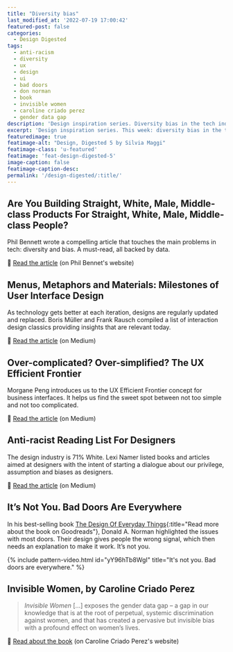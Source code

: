 ```yaml
---
title: "Diversity bias"
last_modified_at: '2022-07-19 17:00:42'
featured-post: false
categories:
  - Design Digested
tags:
  - anti-racism
  - diversity
  - ux
  - design
  - ui
  - bad doors
  - don norman
  - book
  - invisible women
  - caroline criado perez
  - gender data gap
description: 'Design inspiration series. Diversity bias in the tech industry; the gender data gap; anti-racism reading list and bad doors.'
excerpt: 'Design inspiration series. This week: diversity bias in the tech industry; the gender data gap; anti-racism reading list and bad doors.'
featuredimage: true
featimage-alt: "Design, Digested 5 by Silvia Maggi"
featimage-class: 'u-featured'
featimage: 'feat-design-digested-5'
image-caption: false
featimage-caption-desc: 
permalink: '/design-digested/:title/'
---
```

## Are You Building Straight, White, Male, Middle-class Products For Straight, White, Male, Middle-class People?

Phil Bennett wrote a compelling article that touches the main problems in tech: diversity and bias. A must-read, all backed by data.

<p class="detached">🔗 <a href="https://www.softwareiseasypeoplearehard.com/are-you-building-straight-white-male-middle-class-products-for-straight-white-male-middle-class-people/">Read the article</a> (on Phil Bennet's website)</p>

## Menus, Metaphors and Materials: Milestones of User Interface Design

As technology gets better at each iteration, designs are regularly updated and replaced. Boris Müller and Frank Rausch compiled a list of interaction design classics providing insights that are relevant today.

<p class="detached">🔗 <a href="https://medium.com/@borism/menus-metaphors-and-materials-milestones-of-user-interface-design-f3f75481c46c">Read the article</a> (on Medium)</p>

## Over-complicated? Over-simplified? The UX Efficient Frontier

Morgane Peng introduces us to the UX Efficient Frontier concept for business interfaces. It helps us find the sweet spot between not too simple and not too complicated.

<p class="detached">🔗 <a href="https://uxdesign.cc/over-complicated-over-simplified-the-ux-efficient-frontier-561d7773bc6b">Read the article</a> (on Medium)</p>

## Anti-racist Reading List For Designers

The design industry is 71% White. Lexi Namer listed books and articles aimed at designers with the intent of starting a dialogue about our privilege, assumption and biases as designers.

<p class="detached">🔗 <a href="https://uxdesign.cc/anti-racist-reading-list-for-designers-e51b3ac4bd0">Read the article</a> (on Medium)</p>

## It’s Not You. Bad Doors Are Everywhere

In his best-selling book [The Design Of Everyday Things](https://www.goodreads.com/book/show/840.The_Design_of_Everyday_Things){:title="Read more about the book on Goodreads"}, Donald A. Norman highlighted the issues with most doors. Their design gives people the wrong signal, which then needs an explanation to make it work. It’s not you.

{% include pattern-video.html id="yY96hTb8WgI" title="It's not you. Bad doors are everywhere." %}

## Invisible Women, by Caroline Criado Perez

> _Invisible Women_ […] exposes the gender data gap – a gap in our knowledge that is at the root of perpetual, systemic discrimination against women, and that has created a pervasive but invisible bias with a profound effect on women’s lives.


<p>🔗 <a href="https://www.carolinecriadoperez.com/books">Read about the book</a> (on Caroline Criado Perez's website)</p>
